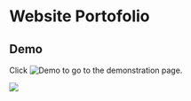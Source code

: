 # Website Portofolio

## Demo

Click ![Demo](https://muhammad-saufi-roja-f1326a.netlify.app/) to go to the demonstration page.

<img src="https://ibb.co/4WCHkwZ" />
